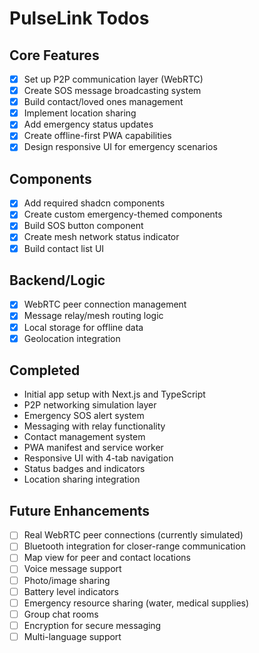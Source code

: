 # PulseLink Todos

## Core Features
- [x] Set up P2P communication layer (WebRTC)
- [x] Create SOS message broadcasting system
- [x] Build contact/loved ones management
- [x] Implement location sharing
- [x] Add emergency status updates
- [x] Create offline-first PWA capabilities
- [x] Design responsive UI for emergency scenarios

## Components
- [x] Add required shadcn components
- [x] Create custom emergency-themed components
- [x] Build SOS button component
- [x] Create mesh network status indicator
- [x] Build contact list UI

## Backend/Logic
- [x] WebRTC peer connection management
- [x] Message relay/mesh routing logic
- [x] Local storage for offline data
- [x] Geolocation integration

## Completed
- Initial app setup with Next.js and TypeScript
- P2P networking simulation layer
- Emergency SOS alert system
- Messaging with relay functionality
- Contact management system
- PWA manifest and service worker
- Responsive UI with 4-tab navigation
- Status badges and indicators
- Location sharing integration

## Future Enhancements
- [ ] Real WebRTC peer connections (currently simulated)
- [ ] Bluetooth integration for closer-range communication
- [ ] Map view for peer and contact locations
- [ ] Voice message support
- [ ] Photo/image sharing
- [ ] Battery level indicators
- [ ] Emergency resource sharing (water, medical supplies)
- [ ] Group chat rooms
- [ ] Encryption for secure messaging
- [ ] Multi-language support

